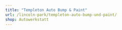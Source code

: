 ```yaml
---
title: "Templeton Auto Bump & Paint"
url: /lincoln-park/templeton-auto-bump-und-paint/
shop: Autowerkstatt
---
```

